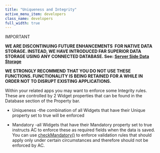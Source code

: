 ```yaml
---
title: "Uniqueness and Integrity"
active_menu_item: developers
class_name: developers
full_width: true
---
```



IMPORTANT

**WE ARE DISCONTINUING FUTURE ENHANCEMENTS  FOR NATIVE DATA STORAGE. INSTEAD, WE HAVE INTRODUCED FAR SUPERIOR DATA STORAGE USING ANY CONNECTED DATABASE. See: [Server Side Data Storage](../../../data-storage/server-side-data-storage/)**

**WE STRONGLY RECOMMEND THAT YOU DO NOT USE THESE FUNCTIONS. FUNCTIONALITY IS BEING RETAINED FOR A WHILE IN ORDER NOT TO DISRUPT EXISTING APPLICATIONS.**

Within your related apps you may want to enforce some Integrity rules. These are controlled by 2 Widget properties that can be found in the Database section of the Property bar.

 - Uniqueness -the combination of all Widgets that have their Unique property set to true will be enforced

 - Mandatory -all Widgets that have their Mandatory property set to true instructs AC to enforce these as required fields when the data is saved. You can use [checkMandatory()](../../../../scripting-apis/client-api/widget-functions/checkmandatory) to enforce validation rules that should apply only under certain circumstances and therefore should not be enforced by AC.

